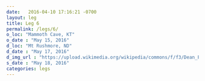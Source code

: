 ```yaml
---
date:   2016-04-10 17:16:21 -0700
layout: leg
title: Leg 6
permalink: /legs/6/
o_loc: "Mammoth Cave, KT"
o_date : "May 15, 2016"
d_loc: "Mt Rushmore, ND"
d_date : "May 17, 2016"
d_img_url : "https://upload.wikimedia.org/wikipedia/commons/f/f3/Dean_Franklin_-_06.04.03_Mount_Rushmore_Monument_%28by-sa%29-3_new.jpg"
s_date : "May 18, 2016"
categories: legs
---
```

